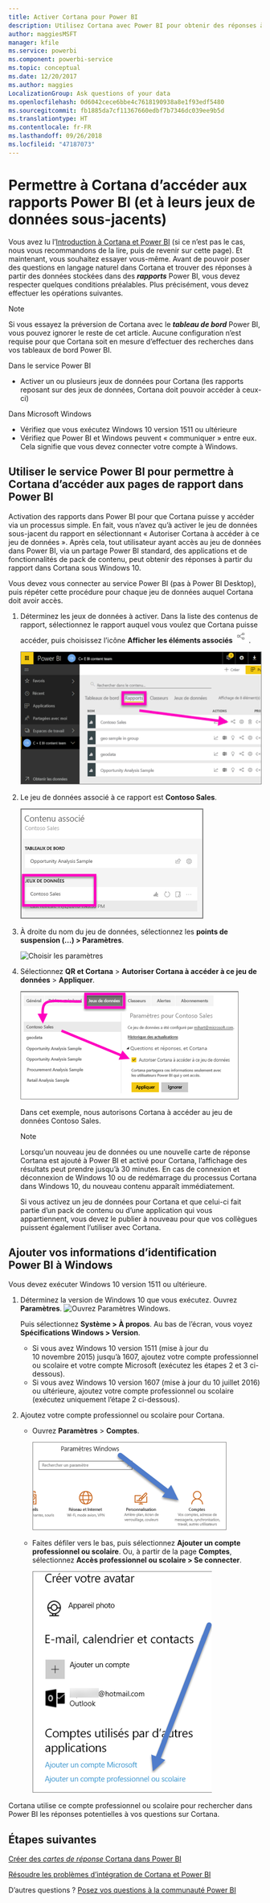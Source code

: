 ```yaml
---
title: Activer Cortana pour Power BI
description: Utilisez Cortana avec Power BI pour obtenir des réponses à partir de vos données. Activez Cortana pour chaque jeu de données Power BI, puis permettez à Cortana d’accéder à vos jeux de données à partir d’appareils Windows.
author: maggiesMSFT
manager: kfile
ms.service: powerbi
ms.component: powerbi-service
ms.topic: conceptual
ms.date: 12/20/2017
ms.author: maggies
LocalizationGroup: Ask questions of your data
ms.openlocfilehash: 0d6042cece6bbe4c7618190938a8e1f93edf5480
ms.sourcegitcommit: fb1885da7cf11367660edbf7b7346dc039ee9b5d
ms.translationtype: HT
ms.contentlocale: fr-FR
ms.lasthandoff: 09/26/2018
ms.locfileid: "47187073"
---
```

# <a name="enable-cortana-to-access-power-bi-reports-and-their-underlying-datasets"></a>Permettre à Cortana d’accéder aux rapports Power BI (et à leurs jeux de données sous-jacents)
Vous avez lu l’[Introduction à Cortana et Power BI](service-cortana-intro.md) (si ce n’est pas le cas, nous vous recommandons de la lire, puis de revenir sur cette page). Et maintenant, vous souhaitez essayer vous-même.  Avant de pouvoir poser des questions en langage naturel dans Cortana et trouver des réponses à partir des données stockées dans des ***rapports*** Power BI, vous devez respecter quelques conditions préalables. Plus précisément, vous devez effectuer les opérations suivantes.

> [!NOTE]
> Si vous essayez la préversion de Cortana avec le ***tableau de bord*** Power BI, vous pouvez ignorer le reste de cet article. Aucune configuration n’est requise pour que Cortana soit en mesure d’effectuer des recherches dans vos tableaux de bord Power BI.
> 
> 

Dans le service Power BI

* Activer un ou plusieurs jeux de données pour Cortana (les rapports reposant sur des jeux de données, Cortana doit pouvoir accéder à ceux-ci)

Dans Microsoft Windows

* Vérifiez que vous exécutez Windows 10 version 1511 ou ultérieure
* Vérifiez que Power BI et Windows peuvent « communiquer » entre eux. Cela signifie que vous devez connecter votre compte à Windows.

## <a name="use-power-bi-service-to-enable-cortana-to-access-report-pages-in-power-bi"></a>Utiliser le service Power BI pour permettre à Cortana d’accéder aux pages de rapport dans Power BI
Activation des rapports dans Power BI pour que Cortana puisse y accéder via un processus simple.  En fait, vous n’avez qu’à activer le jeu de données sous-jacent du rapport en sélectionnant « Autoriser Cortana à accéder à ce jeu de données ». Après cela, tout utilisateur ayant accès au jeu de données dans Power BI, via un partage Power BI standard, des applications et de fonctionnalités de pack de contenu, peut obtenir des réponses à partir du rapport dans Cortana sous Windows 10.

Vous devez vous connecter au service Power BI (pas à Power BI Desktop), puis répéter cette procédure pour chaque jeu de données auquel Cortana doit avoir accès.

1. Déterminez les jeux de données à activer. Dans la liste des contenus de rapport, sélectionnez le rapport auquel vous voulez que Cortana puisse accéder, puis choisissez l’icône **Afficher les éléments associés** ![](media/service-cortana-enable/power-bi-cortana-view-related-icon.png).
   
    ![Afficher le contenu associé](media/service-cortana-enable/power-bi-view-related.png)
2. Le jeu de données associé à ce rapport est **Contoso Sales**.
   
    ![Jeu de données Contoso Sales](media/service-cortana-enable/power-bi-identify-dataset.png)
3. À droite du nom du jeu de données, sélectionnez les **points de suspension (...) > Paramètres**.  
   
    ![Choisir les paramètres](media/service-cortana-enable/power-bi-settings-cortana.png)
4. Sélectionnez **QR et Cortana** > **Autoriser Cortana à accéder à ce jeu de données** > **Appliquer**.
   
   ![Accès de Cortana au jeu de données](media/service-cortana-enable/power-bi-cortana-enable-new.png)
   
   Dans cet exemple, nous autorisons Cortana à accéder au jeu de données Contoso Sales.
   
   > [!NOTE]
   > Lorsqu’un nouveau jeu de données ou une nouvelle carte de réponse Cortana est ajouté à Power BI et activé pour Cortana, l’affichage des résultats peut prendre jusqu’à 30 minutes. En cas de connexion et déconnexion de Windows 10 ou de redémarrage du processus Cortana dans Windows 10, du nouveau contenu apparaît immédiatement.
   > 
   > Si vous activez un jeu de données pour Cortana et que celui-ci fait partie d’un pack de contenu ou d’une application qui vous appartiennent, vous devez le publier à nouveau pour que vos collègues puissent également l’utiliser avec Cortana.
   > 
   > 

## <a name="add-your-power-bi-credentials-to-windows"></a>Ajouter vos informations d’identification Power BI à Windows
Vous devez exécuter Windows 10 version 1511 ou ultérieure.

1. Déterminez la version de Windows 10 que vous exécutez. Ouvrez **Paramètres**.
    ![Ouvrez Paramètres Windows](media/service-cortana-enable/power-bi-cortana-windows.png).

    Puis sélectionnez **Système > À propos**. Au bas de l’écran, vous voyez **Spécifications Windows > Version**.

   * Si vous avez Windows 10 version 1511 (mise à jour du 10 novembre 2015) jusqu’à 1607, ajoutez votre compte professionnel ou scolaire et votre compte Microsoft (exécutez les étapes 2 et 3 ci-dessous).
   * Si vous avez Windows 10 version 1607 (mise à jour du 10 juillet 2016) ou ultérieure, ajoutez votre compte professionnel ou scolaire (exécutez uniquement l’étape 2 ci-dessous).
1. Ajoutez votre compte professionnel ou scolaire pour Cortana.
   
   * Ouvrez **Paramètres** > **Comptes**.
     
       ![Paramètres - Comptes](media/service-cortana-enable/power-bi-windows-accounts.png)
   * Faites défiler vers le bas, puis sélectionnez **Ajouter un compte professionnel ou scolaire**. Ou, à partir de la page **Comptes**, sélectionnez **Accès professionnel ou scolaire > Se connecter**.
     
     ![Ajouter un compte professionnel](media/service-cortana-enable/power-bi-add-work-account2.png)

Cortana utilise ce compte professionnel ou scolaire pour rechercher dans Power BI les réponses potentielles à vos questions sur Cortana.

## <a name="next-steps"></a>Étapes suivantes
[Créer des *cartes de réponse* Cortana dans Power BI](service-cortana-answer-cards.md)

[Résoudre les problèmes d’intégration de Cortana et Power BI](service-cortana-troubleshoot.md)

D’autres questions ? [Posez vos questions à la communauté Power BI](http://community.powerbi.com/)

